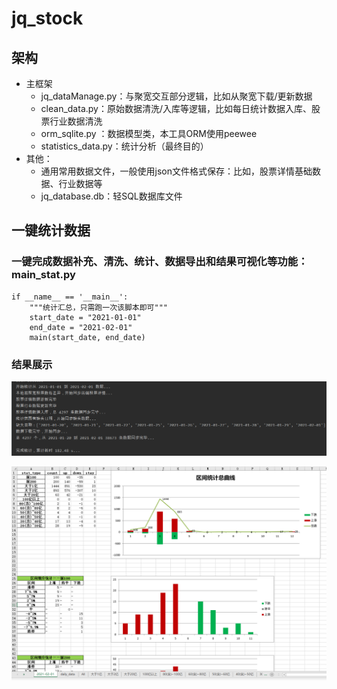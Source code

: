 # jq_stock

## 架构
+ 主框架
    + jq_dataManage.py：与聚宽交互部分逻辑，比如从聚宽下载/更新数据
    + clean_data.py：原始数据清洗/入库等逻辑，比如每日统计数据入库、股票行业数据清洗
    + orm_sqlite.py ：数据模型类，本工具ORM使用peewee
    + statistics_data.py：统计分析（最终目的）
+ 其他：
    + 通用常用数据文件，一般使用json文件格式保存：比如，股票详情基础数据、行业数据等
    + jq_database.db：轻SQL数据库文件

## 一键统计数据
### 一键完成数据补充、清洗、统计、数据导出和结果可视化等功能：main_stat.py
``` 
if __name__ == '__main__':
    """统计汇总，只需跑一次该脚本即可"""
    start_date = "2021-01-01"
    end_date = "2021-02-01"
    main(start_date, end_date)
```
### 结果展示
![1613524681_log](./docs/images/1613524681_log.jpg)

![1613525365_result](./docs/images/1613525365_result.jpg)

